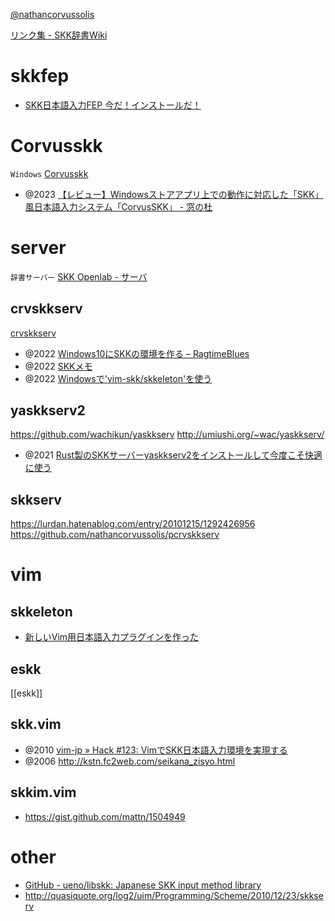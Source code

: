 [@nathancorvussolis](https://nathancorvussolis.github.io/)

[リンク集 - SKK辞書Wiki](http://openlab.ring.gr.jp/skk/wiki/wiki.cgi?page=%A5%EA%A5%F3%A5%AF%BD%B8)

# skkfep
- [SKK日本語入力FEP 今だ！インストールだ！](http://coexe.web.fc2.com/skkinstall.html)

# Corvusskk
`Windows`
[Corvusskk](https://github.com/nathancorvussolis/corvusskk)
- @2023  [【レビュー】Windowsストアアプリ上での動作に対応した「SKK」風日本語入力システム「CorvusSKK」 - 窓の杜](https://forest.watch.impress.co.jp/docs/review/567771.html)

# server
`辞書サーバー`
[SKK Openlab - サーバ](http://openlab.ring.gr.jp/skk/skkserv-ja.html)

## crvskkserv
[crvskkserv](https://github.com/nathancorvussolis/crvskkserv)
- @2022 [Windows10にSKKの環境を作る – RagtimeBlues](https://ragtimeblues.net/?p=226)
- @2022 [SKKメモ](https://zenn.dev/nazo6/scraps/40ac298709db14)
- @2022 [Windowsで'vim-skk/skkeleton'を使う](https://arimasou16.com/blog/2022/02/16/00451/)

## yaskkserv2
https://github.com/wachikun/yaskkserv
http://umiushi.org/~wac/yaskkserv/
- @2021 [Rust製のSKKサーバーyaskkserv2をインストールして今度こそ快適に使う](https://arimasou16.com/blog/2021/05/02/00389/)

## skkserv
https://lurdan.hatenablog.com/entry/20101215/1292426956
https://github.com/nathancorvussolis/pcrvskkserv

# vim
## skkeleton
- [新しいVim用日本語入力プラグインを作った](https://zenn.dev/kuu/articles/vac2021-skkeleton)

## eskk
[[eskk]]

## skk.vim
- @2010 [vim-jp » Hack #123: VimでSKK日本語入力環境を実現する](https://vim-jp.org/vim-users-jp/2010/02/09/Hack-123.html)
- @2006 http://kstn.fc2web.com/seikana_zisyo.html

## skkim.vim
- https://gist.github.com/mattn/1504949

# other
- [GitHub - ueno/libskk: Japanese SKK input method library](https://github.com/ueno/libskk)
- http://quasiquote.org/log2/uim/Programming/Scheme/2010/12/23/skkserv
